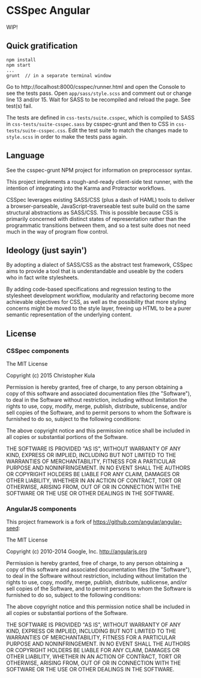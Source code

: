 CSSpec Angular
==============

WIP!

Quick gratification
-------------------

    npm install
    npm start
    ...
    grunt  // in a separate terminal window

Go to http://localhost:8000/csspec/runner.html and open the Console to see the tests pass. Open `app/sass/style.scss` and comment out or change line 13 and/or 15. Wait for SASS to be recompiled and reload the page. See test(s) fail.

The tests are defined in `css-tests/suite.csspec`, which is compiled to SASS in `css-tests/suite-csspec.sass` by csspec-grunt and then to CSS in `css-tests/suite-csspec.css`. Edit the test suite to match the changes made to `style.scss` in order to make the tests pass again.

Language
--------

See the csspec-grunt NPM project for information on preprocessor syntax.

This project implements a rough-and-ready client-side test runner, with the intention of integrating into the Karma and Protractor workflows.

CSSpec leverages existing SASS/CSS (plus a dash of HAML) tools to deliver a browser-parseable, JavaScript-traverseable test suite build on the same structural abstractions as SASS/CSS. This is possible because CSS is primarily concerned with distinct states of representation rather than the programmatic transitions between them, and so a test suite does not need much in the way of program flow control.

Ideology (just sayin')
----------------------

By adopting a dialect of SASS/CSS as the abstract test framework, CSSpec aims to provide a tool that is understandable and useable by the coders who in fact write stylesheets.

By adding code-based specifications and regression testing to the stylesheet development workflow, modularity and refactoring become more achievable objectives for CSS, as well as the possibility that more styling concerns might be moved to the style layer, freeing up HTML to be a purer semantic representation of the underlying content.

License
-------

### CSSpec components

The MIT License

Copyright (c) 2015 Christopher Kula

Permission is hereby granted, free of charge, to any person obtaining a copy
of this software and associated documentation files (the "Software"), to deal
in the Software without restriction, including without limitation the rights
to use, copy, modify, merge, publish, distribute, sublicense, and/or sell
copies of the Software, and to permit persons to whom the Software is
furnished to do so, subject to the following conditions:

The above copyright notice and this permission notice shall be included in
all copies or substantial portions of the Software.

THE SOFTWARE IS PROVIDED "AS IS", WITHOUT WARRANTY OF ANY KIND, EXPRESS OR
IMPLIED, INCLUDING BUT NOT LIMITED TO THE WARRANTIES OF MERCHANTABILITY,
FITNESS FOR A PARTICULAR PURPOSE AND NONINFRINGEMENT. IN NO EVENT SHALL THE
AUTHORS OR COPYRIGHT HOLDERS BE LIABLE FOR ANY CLAIM, DAMAGES OR OTHER
LIABILITY, WHETHER IN AN ACTION OF CONTRACT, TORT OR OTHERWISE, ARISING FROM,
OUT OF OR IN CONNECTION WITH THE SOFTWARE OR THE USE OR OTHER DEALINGS IN
THE SOFTWARE.


### AngularJS components

This project framework is a fork of https://github.com/angular/angular-seed:

The MIT License

Copyright (c) 2010-2014 Google, Inc. http://angularjs.org

Permission is hereby granted, free of charge, to any person obtaining a copy
of this software and associated documentation files (the "Software"), to deal
in the Software without restriction, including without limitation the rights
to use, copy, modify, merge, publish, distribute, sublicense, and/or sell
copies of the Software, and to permit persons to whom the Software is
furnished to do so, subject to the following conditions:

The above copyright notice and this permission notice shall be included in
all copies or substantial portions of the Software.

THE SOFTWARE IS PROVIDED "AS IS", WITHOUT WARRANTY OF ANY KIND, EXPRESS OR
IMPLIED, INCLUDING BUT NOT LIMITED TO THE WARRANTIES OF MERCHANTABILITY,
FITNESS FOR A PARTICULAR PURPOSE AND NONINFRINGEMENT. IN NO EVENT SHALL THE
AUTHORS OR COPYRIGHT HOLDERS BE LIABLE FOR ANY CLAIM, DAMAGES OR OTHER
LIABILITY, WHETHER IN AN ACTION OF CONTRACT, TORT OR OTHERWISE, ARISING FROM,
OUT OF OR IN CONNECTION WITH THE SOFTWARE OR THE USE OR OTHER DEALINGS IN
THE SOFTWARE.

